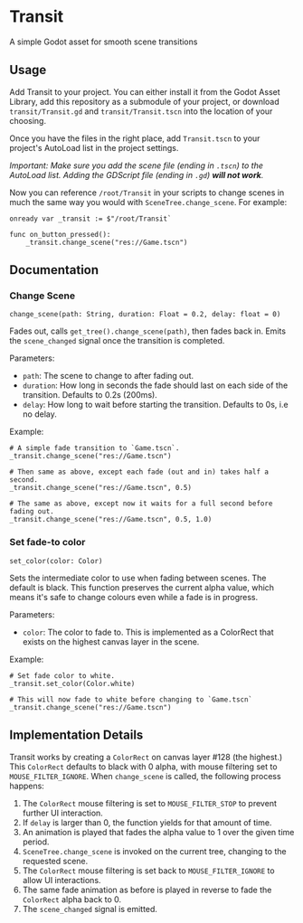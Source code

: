# Transit

A simple Godot asset for smooth scene transitions

## Usage

Add Transit to your project. You can either install it from the Godot Asset Library, add this repository as a submodule of your project, or download `transit/Transit.gd` and `transit/Transit.tscn` into the location of your choosing.

Once you have the files in the right place, add `Transit.tscn` to your project's AutoLoad list in the project settings.

*Important: Make sure you add the scene file (ending in `.tscn`) to the AutoLoad list. Adding the GDScript file (ending in `.gd`) **will not work**.*

Now you can reference `/root/Transit` in your scripts to change scenes in much the same way you would with `SceneTree.change_scene`. For example:

```GDScript
onready var _transit := $"/root/Transit`

func on_button_pressed():
    _transit.change_scene("res://Game.tscn")
```

## Documentation

### Change Scene

`change_scene(path: String, duration: Float = 0.2, delay: float = 0)`

Fades out, calls `get_tree().change_scene(path)`, then fades back in. Emits the `scene_changed` signal once the transition is completed.

Parameters:
* `path`: The scene to change to after fading out.
* `duration`: How long in seconds the fade should last on each side of the transition. Defaults to 0.2s (200ms).
* `delay`: How long to wait before starting the transition. Defaults to 0s, i.e no delay.

Example:
```GDScript
# A simple fade transition to `Game.tscn`.
_transit.change_scene("res://Game.tscn")

# Then same as above, except each fade (out and in) takes half a second.
_transit.change_scene("res://Game.tscn", 0.5)

# The same as above, except now it waits for a full second before fading out.
_transit.change_scene("res://Game.tscn", 0.5, 1.0)
```

### Set fade-to color

`set_color(color: Color)`

Sets the intermediate color to use when fading between scenes. The default is black. This function preserves the current alpha value, which means it's safe to change colours even while a fade is in progress.

Parameters:
* `color`: The color to fade to. This is implemented as a ColorRect that exists on the highest canvas layer in the scene.

Example:
```GDScript
# Set fade color to white.
_transit.set_color(Color.white)

# This will now fade to white before changing to `Game.tscn`
_transit.change_scene("res://Game.tscn")
```

## Implementation Details

Transit works by creating a `ColorRect` on canvas layer #128 (the highest.) This `ColorRect` defaults to black with 0 alpha, with mouse filtering set to `MOUSE_FILTER_IGNORE`. When `change_scene` is called, the following process happens:
1. The `ColorRect` mouse filtering is set to `MOUSE_FILTER_STOP` to prevent further UI interaction.
2. If `delay` is larger than 0, the function yields for that amount of time.
3. An animation is played that fades the alpha value to 1 over the given time period.
4. `SceneTree.change_scene` is invoked on the current tree, changing to the requested scene.
5. The `ColorRect` mouse filtering is set back to `MOUSE_FILTER_IGNORE` to allow UI interactions.
6. The same fade animation as before is played in reverse to fade the `ColorRect` alpha back to 0.
7. The `scene_changed` signal is emitted.
